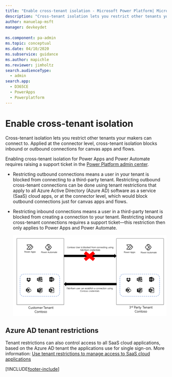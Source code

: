 ```yaml
---
title: "Enable cross-tenant isolation - Microsoft Power Platform| MicrosoftDocs"
description: "Cross-tenant isolation lets you restrict other tenants your makers can connect to."
author: manuelap-msft
manager: devkeydet

ms.component: pa-admin
ms.topic: conceptual
ms.date: 04/10/2020
ms.subservice: guidance
ms.author: mapichle
ms.reviewer: jimholtz
search.audienceType: 
  - admin
search.app: 
  - D365CE
  - PowerApps
  - Powerplatform
---
```

# Enable cross-tenant isolation

Cross-tenant isolation lets you restrict other tenants your makers can connect to. Applied at the connector level, cross-tenant isolation blocks inbound or outbound connections for canvas apps and flows.

Enabling cross-tenant isolation for Power Apps and Power Automate requires raising a support ticket in the [Power Platform admin center](https://aka.ms/ppac).

- Restricting outbound connections means a user in your tenant is blocked from connecting to a third-party tenant. Restricting outbound cross-tenant connections can be done using tenant restrictions that apply to all Azure Active Directory (Azure AD) software as a service (SaaS) cloud apps, or at the connector level, which would block outbound connections just for canvas apps and flows.
- Restricting inbound connections means a user in a third-party tenant is blocked from creating a connection to your tenant. Restricting inbound cross-tenant connections requires a support ticket—this restriction then only applies to Power Apps and Power Automate.

    ![Restricting outbound cross-tenant connections.](media/restrict-outbound-cross-tenant.png "Restricting outbound cross-tenant connections")

## Azure AD tenant restrictions

Tenant restrictions can also control access to all SaaS cloud applications, based on the Azure AD tenant the applications use for single sign-on. More information: [Use tenant restrictions to manage access to SaaS cloud applications](/azure/active-directory/manage-apps/tenant-restrictions)


[!INCLUDE[footer-include](../../includes/footer-banner.md)]
